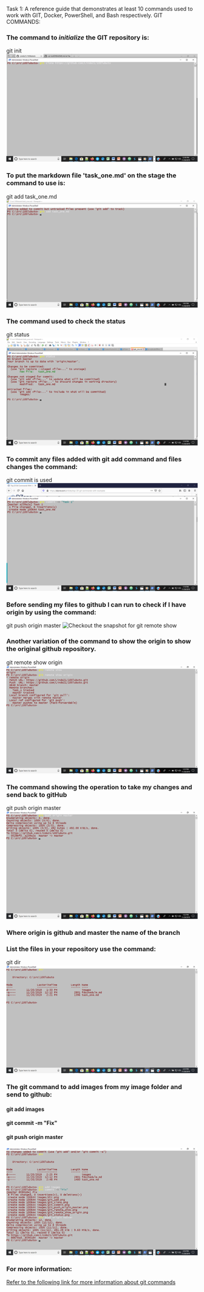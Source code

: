 Task 1: A reference guide that demonstrates at least 10 commands used to work with GIT, Docker, 
PowerShell, and Bash respectively.
GIT COMMANDS:
### The command to *initialize* the GIT repository is:
git init
![Screenshot of git clone example](/images/git_clone.png)
### To put the markdown file 'task_one.md' on the stage the command to use is:
git add task_one.md
![Screenshot to put git on stage](/images/git_add.png)
### The command used to check the status 
git status
![Screenshot to demonstrate git status command](/images/git_status.png)
### To commit any files added with git add command and files changes the command:
git commit is used
![Snapshot of git commit command -m is used to enter the message](/images/git_commit.png)
### Before sending my files to github I can run to check if I have origin by using the command:
git push origin master
![Checkout the snapshot for git remote show](/images.git_remote_show.png)
### Another variation of the command to show the origin to show the original github repository.
git remote show origin
![The snapshot for git remote show origin command](/images/git_remote_show_origin.png)
### The command showing the operation to take my changes and send back to gitHub
git push origin master
![Send to gitHub](/images/git_push_origin_master.png)
### Where origin is github and master the name of the branch
### List the files in your repository use the command:
git dir
![See snapshot](/images/dir.png)
### The git command to add images from my image folder and send to github:
#### git add images
#### git commit -m "Fix"
#### git push origin master
![Git images](/images/git_images.png)
### For more information:
[Refer to the following link for more information about git commands](https://github.com/joshnh/Git-Commands)

